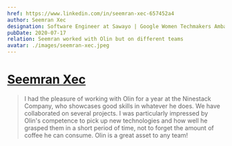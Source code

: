 ```yaml
---
href: https://www.linkedin.com/in/seemran-xec-657452a4
author: Seemran Xec
designation: Software Engineer at Sawayo | Google Women Techmakers Ambassador
pubDate: 2020-07-17
relation: Seemran worked with Olin but on different teams
avatar: ./images/seemran-xec.jpeg
---
```


# [Seemran Xec][linkedIn]

> I had the pleasure of working with Olin for a year at the Ninestack Company, who showcases good skills in whatever he does. We have collaborated on several projects. I was particularly impressed by Olin's competence to pick up new technologies and how well he grasped them in a short period of time, not to forget the amount of coffee he can consume. Olin is a great asset to any team!


[linkedIn]: https://www.linkedin.com/in/seemran-xec-657452a4
